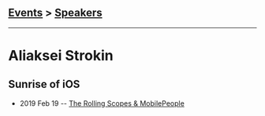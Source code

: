 ## [Events](../README.md) > [Speakers](../speakers.md)
---

# Aliaksei Strokin

## Sunrise of iOS
- 2019 Feb 19 -- [The Rolling Scopes &amp; MobilePeople](https://www.youtube.com/watch?v=uwROYy4LPf4)    

